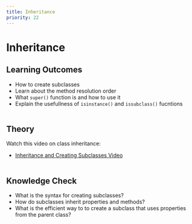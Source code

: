 ```yaml
---
title: Inheritance
priority: 22
---
```


# Inheritance

## Learning Outcomes

- How to create subclasses
- Learn about the method resolution order
- What `super()` function is and how to use it
- Explain the usefullness of `isinstance()` and `issubclass()` fucntions
  <br><br>

## Theory

Watch this video on class inheritance:

- [Inheritance and Creating Subclasses Video](https://www.youtube.com/watch?v=RSl87lqOXDE)
  <br><br>

## Knowledge Check

- What is the syntax for creating subclasses?
- How do subclasses inherit properties and methods?
- What is the efficient way to to create a subclass that uses properties from the parent class?
  <br><br>
